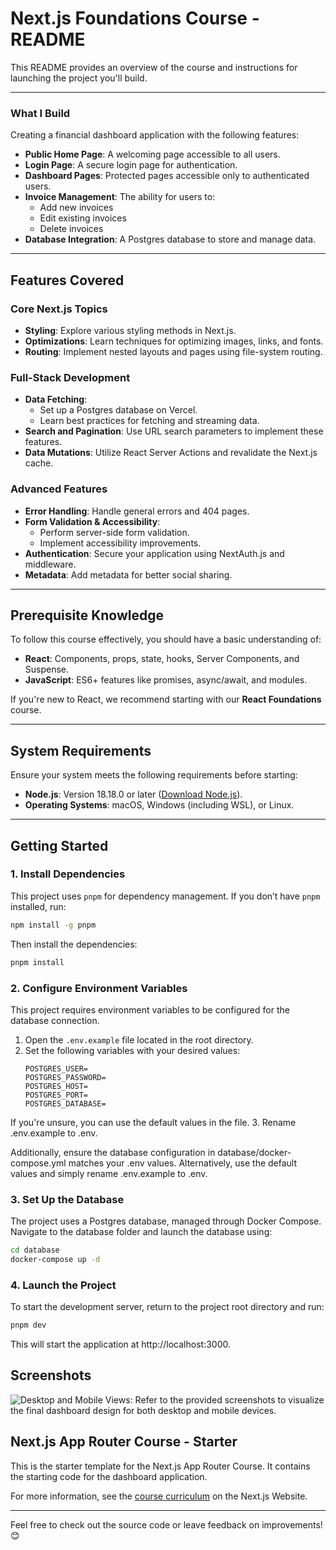 # Next.js Foundations Course - README

This README provides an overview of the course and instructions for launching the project you'll build.

---

### **What I Build**

Creating a financial dashboard application with the following features:

- **Public Home Page**: A welcoming page accessible to all users.
- **Login Page**: A secure login page for authentication.
- **Dashboard Pages**: Protected pages accessible only to authenticated users.
- **Invoice Management**: The ability for users to:
  - Add new invoices
  - Edit existing invoices
  - Delete invoices
- **Database Integration**: A Postgres database to store and manage data.

---

## **Features Covered**

### **Core Next.js Topics**
- **Styling**: Explore various styling methods in Next.js.
- **Optimizations**: Learn techniques for optimizing images, links, and fonts.
- **Routing**: Implement nested layouts and pages using file-system routing.

### **Full-Stack Development**
- **Data Fetching**: 
  - Set up a Postgres database on Vercel.
  - Learn best practices for fetching and streaming data.
- **Search and Pagination**: Use URL search parameters to implement these features.
- **Data Mutations**: Utilize React Server Actions and revalidate the Next.js cache.
  
### **Advanced Features**
- **Error Handling**: Handle general errors and 404 pages.
- **Form Validation & Accessibility**: 
  - Perform server-side form validation.
  - Implement accessibility improvements.
- **Authentication**: Secure your application using NextAuth.js and middleware.
- **Metadata**: Add metadata for better social sharing.

---

## **Prerequisite Knowledge**

To follow this course effectively, you should have a basic understanding of:

- **React**: Components, props, state, hooks, Server Components, and Suspense.
- **JavaScript**: ES6+ features like promises, async/await, and modules.

If you're new to React, we recommend starting with our **React Foundations** course.

---

## **System Requirements**

Ensure your system meets the following requirements before starting:

- **Node.js**: Version 18.18.0 or later ([Download Node.js](https://nodejs.org/)).
- **Operating Systems**: macOS, Windows (including WSL), or Linux.

---

## **Getting Started**

### **1. Install Dependencies**
This project uses `pnpm` for dependency management. If you don’t have `pnpm` installed, run: 

```bash
npm install -g pnpm
```

Then install the dependencies:

```bash
pnpm install
```

### **2. Configure Environment Variables**
This project requires environment variables to be configured for the database connection. 

1. Open the `.env.example` file located in the root directory.
2. Set the following variables with your desired values:
   ```env
   POSTGRES_USER=
   POSTGRES_PASSWORD=
   POSTGRES_HOST=
   POSTGRES_PORT=
   POSTGRES_DATABASE=
    ```
If you're unsure, you can use the default values in the file. 3. Rename .env.example to .env.

Additionally, ensure the database configuration in database/docker-compose.yml matches your .env values. Alternatively, use the default values and simply rename .env.example to .env.

### **3. Set Up the Database**

The project uses a Postgres database, managed through Docker Compose. Navigate to the database folder and launch the database using:

```bash
cd database
docker-compose up -d
```

### **4. Launch the Project**

To start the development server, return to the project root directory and run:

```bash
pnpm dev
```
This will start the application at http://localhost:3000.

## Screenshots

![Desktop and Mobile Views: Refer to the provided screenshots to visualize the final dashboard design for both desktop and mobile devices.](/public/readme/home-page-with-hero.avif)


## Next.js App Router Course - Starter

This is the starter template for the Next.js App Router Course. It contains the starting code for the dashboard application.

For more information, see the [course curriculum](https://nextjs.org/learn/dashboard-app/getting-started) on the Next.js Website.

---

Feel free to check out the source code or leave feedback on improvements! 😊
